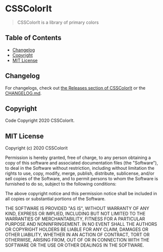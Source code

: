 # CSSColorIt

> CSSColorIt is a library of primary colors


## Table of Contents

- [Changelog](#Changelog)
- [Copyright](#Copyright)
- [MIT License](#MIT-License)


## Changelog

For changelogs, check out [the Releases section of CSSColorIt](https://github.com/fil0157/CSSColorIt/releases) or the [CHANGELOG.md](CHANGELOG.md).


## Copyright

Code Copyright 2020 CSSColorIt.


## MIT License

Copyright (c) 2020 CSSColorit

Permission is hereby granted, free of charge, to any person obtaining a copy
of this software and associated documentation files (the "Software"), to deal
in the Software without restriction, including without limitation the rights
to use, copy, modify, merge, publish, distribute, sublicense, and/or sell
copies of the Software, and to permit persons to whom the Software is
furnished to do so, subject to the following conditions:

The above copyright notice and this permission notice shall be included in all
copies or substantial portions of the Software.

THE SOFTWARE IS PROVIDED "AS IS", WITHOUT WARRANTY OF ANY KIND, EXPRESS OR
IMPLIED, INCLUDING BUT NOT LIMITED TO THE WARRANTIES OF MERCHANTABILITY,
FITNESS FOR A PARTICULAR PURPOSE AND NONINFRINGEMENT. IN NO EVENT SHALL THE
AUTHORS OR COPYRIGHT HOLDERS BE LIABLE FOR ANY CLAIM, DAMAGES OR OTHER
LIABILITY, WHETHER IN AN ACTION OF CONTRACT, TORT OR OTHERWISE, ARISING FROM,
OUT OF OR IN CONNECTION WITH THE SOFTWARE OR THE USE OR OTHER DEALINGS IN THE
SOFTWARE.